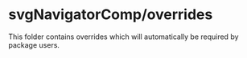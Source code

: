 # svgNavigatorComp/overrides

This folder contains overrides which will automatically be required by package users.
